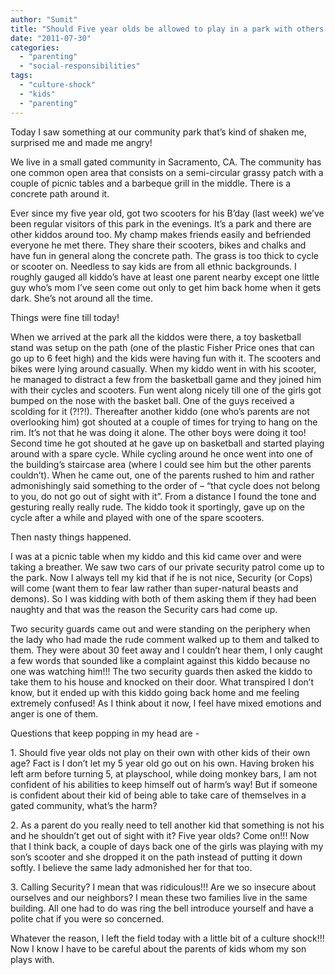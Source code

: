 ```yaml
---
author: "Sumit"
title: "Should Five year olds be allowed to play in a park with others of their age, without their parents around?"
date: "2011-07-30"
categories: 
  - "parenting"
  - "social-responsibilities"
tags: 
  - "culture-shock"
  - "kids"
  - "parenting"
---
```


Today I saw something at our community park that’s kind of shaken me, surprised me and made me angry!

We live in a small gated community in Sacramento, CA. The community has one common open area that consists on a semi-circular grassy patch with a couple of picnic tables and a barbeque grill in the middle. There is a concrete path around it.

Ever since my five year old, got two scooters for his B’day (last week) we’ve been regular visitors of this park in the evenings. It’s a park and there are other kiddos around too. My champ makes friends easily and befriended everyone he met there. They share their scooters, bikes and chalks and have fun in general along the concrete path. The grass is too thick to cycle or scooter on. Needless to say kids are from all ethnic backgrounds. I roughly gauged all kiddo’s have at least one parent nearby except one little guy who’s mom I’ve seen come out only to get him back home when it gets dark. She’s not around all the time.

Things were fine till today!

When we arrived at the park all the kiddos were there, a toy basketball stand was setup on the path (one of the plastic Fisher Price ones that can go up to 6 feet high) and the kids were having fun with it. The scooters and bikes were lying around casually. When my kiddo went in with his scooter, he managed to distract a few from the basketball game and they joined him with their cycles and scooters. Fun went along nicely till one of the girls got bumped on the nose with the basket ball. One of the guys received a scolding for it (?!?!). Thereafter another kiddo (one who’s parents are not overlooking him) got shouted at a couple of times for trying to hang on the rim. It’s not that he was doing it alone. The other boys were doing it too! Second time he got shouted at he gave up on basketball and started playing around with a spare cycle. While cycling around he once went into one of the building’s staircase area (where I could see him but the other parents couldn’t). When he came out, one of the parents rushed to him and rather admonishingly said something to the order of – “that cycle does not belong to you, do not go out of sight with it”. From a distance I found the tone and gesturing really really rude. The kiddo took it sportingly, gave up on the cycle after a while and played with one of the spare scooters.

Then nasty things happened.

I was at a picnic table when my kiddo and this kid came over and were taking a breather. We saw two cars of our private security patrol come up to the park. Now I always tell my kid that if he is not nice, Security (or Cops) will come (want them to fear law rather than super-natural beasts and demons). So I was kidding with both of them asking them if they had been naughty and that was the reason the Security cars had come up.

Two security guards came out and were standing on the periphery when the lady who had made the rude comment walked up to them and talked to them. They were about 30 feet away and I couldn’t hear them, I only caught a few words that sounded like a complaint against this kiddo because no one was watching him!!! The two security guards then asked the kiddo to take them to his house and knocked on their door. What transpired I don’t know, but it ended up with this kiddo going back home and me feeling extremely confused! As I think about it now, I feel have mixed emotions and anger is one of them.

Questions that keep popping in my head are -

1\. Should five year olds not play on their own with other kids of their own age? Fact is I don’t let my 5 year old go out on his own. Having broken his left arm before turning 5, at playschool, while doing monkey bars, I am not confident of his abilities to keep himself out of harm’s way! But if someone is confident about their kid of being able to take care of themselves in a gated community, what’s the harm?

2\. As a parent do you really need to tell another kid that something is not his and he shouldn’t get out of sight with it? Five year olds? Come on!!! Now that I think back, a couple of days back one of the girls was playing with my son’s scooter and she dropped it on the path instead of putting it down softly. I believe the same lady admonished her for that too.

3\. Calling Security? I mean that was ridiculous!!! Are we so insecure about ourselves and our neighbors? I mean these two families live in the same building. All one had to do was ring the bell introduce yourself and have a polite chat if you were so concerned.

Whatever the reason, I left the field today with a little bit of a culture shock!!! Now I know I have to be careful about the parents of kids whom my son plays with.
